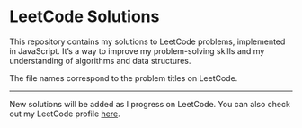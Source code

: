 # LeetCode Solutions

This repository contains my solutions to LeetCode problems, implemented in JavaScript. It’s a way to improve my problem-solving skills and my understanding of algorithms and data structures.

The file names correspond to the problem titles on LeetCode.

---

New solutions will be added as I progress on LeetCode.
You can also check out my LeetCode profile [here](https://leetcode.com/u/8F6lCsVFPC/).
